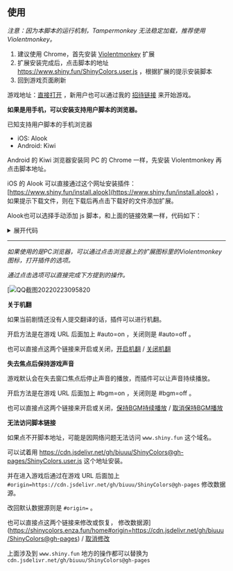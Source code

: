 ## 使用
_注意：因为本脚本的运行机制，Tampermonkey 无法稳定加载，推荐使用 Violentmonkey。_
1. 建议使用 Chrome，首先安装 [Violentmonkey](https://violentmonkey.github.io/get-it/) 扩展
2. 扩展安装完成后，点击脚本的地址 https://www.shiny.fun/ShinyColors.user.js ，根据扩展的提示安装脚本
3. 回到游戏页面刷新

游戏地址：[直接打开](https://shinycolors.enza.fun/home) ，新用户也可以通过我的 [招待链接](https://go.enza.fun/YLZXbw) 来开始游戏。

__如果是用手机，可以安装支持用户脚本的浏览器。__

已知支持用户脚本的手机浏览器
- iOS: Alook
- Android: Kiwi

Android 的 Kiwi 浏览器安装同 PC 的 Chrome 一样，先安装 Violentmonkey 再点击脚本地址。

iOS 的 Alook 可以直接通过这个网址安装插件：[https://www.shiny.fun/install.alook](https://www.shiny.fun/install.alook) ，如果提示下载文件，则在下载后再点击下载好的文件添加扩展。

Alook也可以选择手动添加 js 脚本，和上面的链接效果一样，代码如下：
<details>
    <summary>展开代码</summary>
  
```javascript
(function () {
  let scriptContent = '';
  let version = '';
  const script = document.createElement('script');
  try {
    scriptContent = localStorage.getItem('sczh-script');
    version = localStorage.getItem('sczh-version');
  } catch (e) {}
  if (!scriptContent) {
    script.setAttribute('src', 'https://www.shiny.fun/ShinyColors.user.js');
    script.setAttribute('defer', true);
  } else {
    script.textContent = scriptContent;
  }
  document.documentElement.appendChild(script);
  fetch('https://www.shiny.fun/manifest.json')
    .then(res => res.json())
    .then(async function (data) {
      if (data.version !== version) {
        const text = await (await fetch('https://www.shiny.fun/ShinyColors.user.js')).text();
        localStorage.setItem('sczh-script', text);
        localStorage.setItem('sczh-version', data.version);
      }
    })
})();
```

</details>
  
--------------------

_如果使用的是PC浏览器，可以通过点击浏览器上的扩展图标里的Violentmonkey图标，打开插件的选项。_

_通过点击选项可以直接完成下方提到的操作。_

[![QQ截图20220223095820](https://user-images.githubusercontent.com/10892119/155250068-885723a5-4953-4f51-b271-2de24a2ba94b.png)

**关于机翻**

如果当前剧情还没有人提交翻译的话，插件可以进行机翻。

开启方法是在游戏 URL 后面加上 #auto=on ，关闭则是 #auto=off 。

也可以直接点这两个链接来开启或关闭，[开启机翻](https://shinycolors.enza.fun/home#auto=on)  /  [关闭机翻](https://shinycolors.enza.fun/home#auto=off)

**失去焦点后保持游戏声音**

游戏默认会在失去窗口焦点后停止声音的播放，而插件可以让声音持续播放。

开启方法是在游戏 URL 后面加上 #bgm=on ，关闭则是 #bgm=off 。

也可以直接点这两个链接来开启或关闭，[保持BGM持续播放](https://shinycolors.enza.fun/home#bgm=on)  /  [取消保持BGM播放](https://shinycolors.enza.fun/home#bgm=off)

**无法访问脚本链接**

如果点不开脚本地址，可能是因网络问题无法访问 `www.shiny.fun` 这个域名。

可以试着用 https://cdn.jsdelivr.net/gh/biuuu/ShinyColors@gh-pages/ShinyColors.user.js 这个地址安装。

并在进入游戏后通过在游戏 URL 后面加上 `#origin=https://cdn.jsdelivr.net/gh/biuuu/ShinyColors@gh-pages` 修改数据源。

改回默认数据源则是 `#origin=` 。

也可以直接点这两个链接来修改或恢复，
修改数据源](https://shinycolors.enza.fun/home#origin=https://cdn.jsdelivr.net/gh/biuuu/ShinyColors@gh-pages)  /  [取消修改](https://shinycolors.enza.fun/home#origin=)

上面涉及到 `www.shiny.fun` 地方的操作都可以替换为 `cdn.jsdelivr.net/gh/biuuu/ShinyColors@gh-pages`
